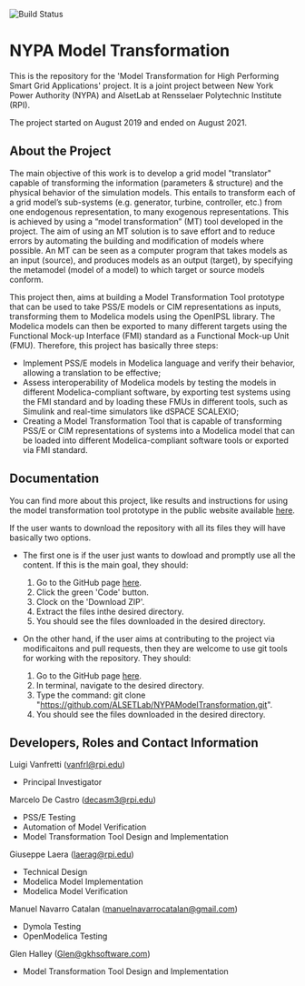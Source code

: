 
![Build Status](https://travis-ci.com/ALSETLab/NYPAModelTransformation.svg?token=J4R24XzVypVPe2KCRyTM&branch=master)


# NYPA Model Transformation

This is the repository for the 'Model Transformation for High Performing Smart Grid Applications' project.
It is a joint project between New York Power Authority (NYPA) and AlsetLab at Rensselaer Polytechnic Institute (RPI).

The project started on August 2019 and ended on August 2021. 


## About the Project

The main objective of this work is to develop a grid model "translator" capable of transforming the information (parameters & structure) and the physical behavior of the simulation models. This entails to transform each of a grid model’s sub-systems (e.g. generator, turbine, controller, etc.) from one endogenous representation, to many exogenous representations. This is achieved by using a “model transformation” (MT) tool developed in the project. The aim of using an MT solution is to save effort and to reduce errors by automating the building and modification of models where possible. An MT can be seen as a computer program that takes models as an input (source), and produces models as an output (target), by specifying the metamodel (model of a model) to which target or source models conform.

This project then, aims at building a Model Transformation Tool prototype that can be used to take PSS/E models or CIM representations as inputs, transforming them to Modelica models using the OpenIPSL library. The Modelica models can then be exported to many different targets using the Functional Mock-up Interface (FMI) standard as a Functional Mock-up Unit (FMU).
Therefore, this project has basically three steps:

- Implement PSS/E models in Modelica language and verify their behavior, allowing a translation to be effective;
- Assess interoperability of Modelica models by testing the models in different Modelica-compliant software, by exporting test systems using the FMI standard and by loading these FMUs in different tools, such as Simulink and real-time simulators like dSPACE SCALEXIO;
- Creating a Model Transformation Tool that is capable of transforming PSS/E or CIM representations of systems into a Modelica model that can be loaded into different Modelica-compliant software tools or exported via FMI standard.


## Documentation

You can find more about this project, like results and instructions for using the model transformation tool prototype in the public website available [here](https://alsetlab.github.io/NYPAModelTransformation/index). 

If the user wants to download the repository with all its files they will have basically two options. 

- The first one is if the user just wants to dowload and promptly use all the content. If this is the main goal, they should:
	1. Go to the GitHub page [here](https://github.com/ALSETLab/NYPAModelTransformation).
	2. Click the green 'Code' button.
	3. Clock on the 'Download ZIP'.
	4. Extract the files inthe desired directory.
	5. You should see the files downloaded in the desired directory.

- On the other hand, if the user aims at contributing to the project via modificaitons and pull requests, then they are welcome to use git tools for working with the repository. They should:
	1. Go to the GitHub page [here](https://github.com/ALSETLab/NYPAModelTransformation).	
	2. In terminal, navigate to the desired directory.
	3. Type the command: git clone "https://github.com/ALSETLab/NYPAModelTransformation.git".
	4. You should see the files downloaded in the desired directory.


## Developers, Roles and Contact Information

Luigi Vanfretti (vanfrl@rpi.edu) 
- Principal Investigator

Marcelo De Castro (decasm3@rpi.edu)
- PSS/E Testing
- Automation of Model Verification
- Model Transformation Tool Design and Implementation

Giuseppe Laera (laerag@rpi.edu)
- Technical Design
- Modelica Model Implementation
- Modelica Model Verification

Manuel Navarro Catalan (manuelnavarrocatalan@gmail.com)
- Dymola Testing
- OpenModelica Testing

Glen Halley (Glen@gkhsoftware.com)
- Model Transformation Tool Design and Implementation
